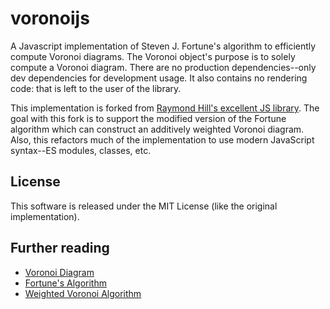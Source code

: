 # voronoijs

A Javascript implementation of Steven J. Fortune's algorithm to efficiently compute Voronoi diagrams. The Voronoi object's purpose is to solely compute a Voronoi diagram. There are no production dependencies--only dev dependencies for development usage. It also contains no rendering code: that is left to the user of the library.

This implementation is forked from [Raymond Hill's excellent JS library](https://github.com/gorhill/Javascript-Voronoi). The goal with this fork is to support the modified version of the Fortune algorithm which can construct an additively weighted Voronoi diagram. Also, this refactors much of the implementation to use modern JavaScript syntax--ES modules, classes, etc.

## License

This software is released under the MIT License (like the original implementation).

## Further reading

- [Voronoi Diagram](https://en.wikipedia.org/wiki/Voronoi_diagram)
- [Fortune's Algorithm](https://en.wikipedia.org/wiki/Fortune's_algorithm)
- [Weighted Voronoi Algorithm](https://en.wikipedia.org/wiki/Weighted_Voronoi_diagram)

